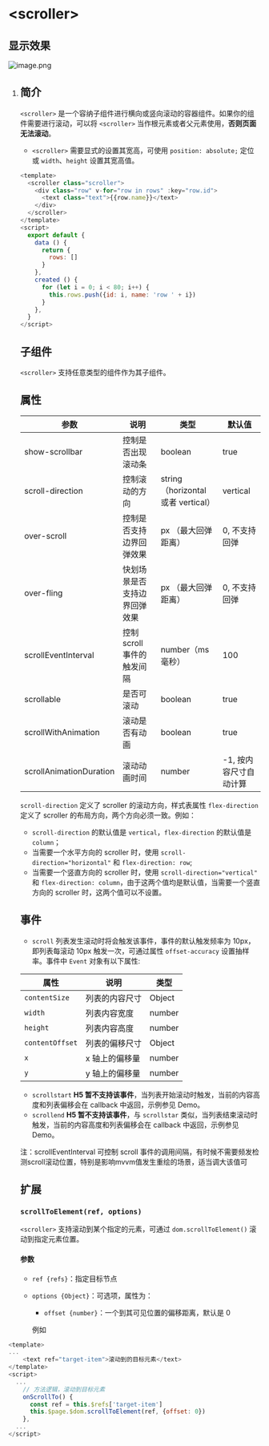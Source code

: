 # \<scroller>

## 显示效果

![image.png](../../_images/scroller.gif)



1. ## 简介

   `<scroller>` 是一个容纳子组件进行横向或竖向滚动的容器组件。如果你的组件需要进行滚动，可以将 `<scroller>` 当作根元素或者父元素使用，**否则页面无法滚动**。

   

   - `<scroller>` 需要显式的设置其宽高，可使用 `position: absolute;` 定位或 `width`、`height` 设置其宽高值。

   ```javascript
   <template>
     <scroller class="scroller">
       <div class="row" v-for="row in rows" :key="row.id">
         <text class="text">{{row.name}}</text>
       </div>
     </scroller>
   </template>
   <script>
     export default {
       data () {
         return {
           rows: []
         }
       },
       created () {
         for (let i = 0; i < 80; i++) {
           this.rows.push({id: i, name: 'row ' + i})
         }
       },
     }
   </script>
   ```

   ## 子组件

   `<scroller>` 支持任意类型的组件作为其子组件。 

   ## 属性

   | 参数                    | 说明                         | 类型                               | 默认值                 |
   | ----------------------- | ---------------------------- | ---------------------------------- | ---------------------- |
   | show-scrollbar          | 控制是否出现滚动条           | boolean                            | true                   |
   | scroll-direction        | 控制滚动的方向               | string（horizontal 或者 vertical） | vertical               |
   | over-scroll             | 控制是否支持边界回弹效果     | px （最大回弹距离）                | 0, 不支持回弹          |
   | over-fling              | 快划场景是否支持边界回弹效果 | px （最大回弹距离）                | 0, 不支持回弹          |
   | scrollEventInterval     | 控制 scroll 事件的触发间隔   | number（ms 毫秒）                  | 100                    |
   | scrollable              | 是否可滚动                   | boolean                            | true                   |
   | scrollWithAnimation     | 滚动是否有动画               | boolean                            | true                   |
   | scrollAnimationDuration | 滚动动画时间                 | number                             | -1, 按内容尺寸自动计算 |

   

   `scroll-direction` 定义了 scroller 的滚动方向，样式表属性 `flex-direction` 定义了 scroller 的布局方向，两个方向必须一致。例如：

   - `scroll-direction` 的默认值是 `vertical`，`flex-direction` 的默认值是 `column`；
   - 当需要一个水平方向的 scroller 时，使用 `scroll-direction="horizontal"` 和 `flex-direction: row`;
   - 当需要一个竖直方向的 scroller 时，使用 `scroll-direction="vertical"` 和 `flex-direction: column`，由于这两个值均是默认值，当需要一个竖直方向的 scroller 时，这两个值可以不设置。

   ## 事件

   - `scroll`
     列表发生滚动时将会触发该事件，事件的默认触发频率为 10px，即列表每滚动 10px 触发一次，可通过属性 `offset-accuracy` 设置抽样率。事件中 `Event` 对象有以下属性:

   | 属性            | 说明           | 类型   |
   | --------------- | -------------- | ------ |
   | `contentSize`   | 列表的内容尺寸 | Object |
   | `width`         | 列表内容宽度   | number |
   | `height`        | 列表内容高度   | number |
   | `contentOffset` | 列表的偏移尺寸 | Object |
   | `x`             | x 轴上的偏移量 | number |
   | `y`             | y 轴上的偏移量 | number |

   - `scrollstart`
     **H5 暂不支持该事件**，当列表开始滚动时触发，当前的内容高度和列表偏移会在 callback 中返回，示例参见 Demo。
   - `scrollend`
     **H5 暂不支持该事件**，与 `scrollstar` 类似，当列表结束滚动时触发，当前的内容高度和列表偏移会在 callback 中返回，示例参见 Demo。

   注：scrollEventInterval 可控制 scroll 事件的调用间隔，有时候不需要频发检测scroll滚动位置，特别是影响mvvm值发生重绘的场景，适当调大该值可

   ## 扩展

   ### `scrollToElement(ref, options)`

   `<scroller>` 支持滚动到某个指定的元素，可通过 `dom.scrollToElement()` 滚动到指定元素位置。

   #### 参数

   - `ref {refs}`：指定目标节点

   - `options {Object}`：可选项，属性为：

      - `offset {number}`：一个到其可见位置的偏移距离，默认是 0

       例如

```javascript
<template>
...
    <text ref="target-item">滚动到的目标元素</text>
</template>
<script>
  ...
    // 方法逻辑，滚动到目标元素
    onScrollTo() {
      const ref = this.$refs['target-item']
      this.$page.$dom.scrollToElement(ref, {offset: 0})
    },
  ...
</script>
```
